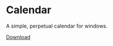 Calendar
========

A simple, perpetual calendar for windows.

[Download](http://mike-ward.net/downloads)
